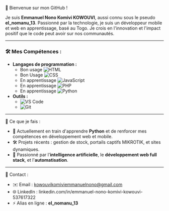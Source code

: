  👋 Bienvenue sur mon GitHub !

Je suis **Emmanuel Nono Komivi KOWOUVI**, aussi connu sous le pseudo **el_nomanu_13**. Passionné par la technologie, je suis un développeur mobile et web en apprentissage, basé au Togo. Je crois en l'innovation et l'impact positif que le code peut avoir sur nos communautés.

---


### 🛠️ Mes Compétences :
- **Langages de programmation :**
  - Bon usage  ![HTML](https://img.shields.io/badge/HTML-E34F26?style=for-the-badge&logo=html5&logoColor=white)
  - Bon Usage ![CSS](https://img.shields.io/badge/CSS-1572B6?style=for-the-badge&logo=css3&logoColor=white)
  - En apprentissage ![JavaScript](https://img.shields.io/badge/JavaScript-F7DF1E?style=for-the-badge&logo=javascript&logoColor=black)
  - En apprentissage ![PHP](https://img.shields.io/badge/PHP-777BB4?style=for-the-badge&logo=php&logoColor=white)
  - En apprentissage ![Python](https://img.shields.io/badge/Python-3776AB?style=for-the-badge&logo=python&logoColor=white)
- **Outils :**
  - ![VS Code](https://img.shields.io/badge/VS%20Code-007ACC?style=for-the-badge&logo=visual-studio-code&logoColor=white)
  - ![Git](https://img.shields.io/badge/Git-F05032?style=for-the-badge&logo=git&logoColor=white)

---

 🌱 Ce que je fais :
- 🔧 Actuellement en train d'apprendre **Python** et de renforcer mes compétences en développement web et mobile.
- 🛠️ Projets récents : gestion de stock, portails captifs MIKROTIK, et sites dynamiques.
- 🌟 Passionné par l'**intelligence artificielle**, le **développement web full stack**, et l'**automatisation**.

---

 🤝 Contact :
- ✉️ Email : kowouvikomiviemmanuelnono@gmail.com  
- 🌐 LinkedIn : linkedin.com/in/emmanuel-nono-komivi-kowouvi-537617322
- ⚡ Alias en ligne : **el_nomanu_13**
